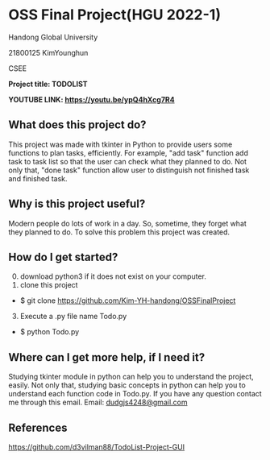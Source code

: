 # OSS Final Project(HGU 2022-1)

Handong Global University

21800125 KimYounghun

CSEE

**Project title: TODOLIST**  

**YOUTUBE LINK: https://youtu.be/ypQ4hXcg7R4**

## What does this project do?

This project was made with tkinter in Python to provide users some functions to plan tasks, efficiently. For example, "add task" function add task to task list so that the user can check what they planned to do. Not only that, "done task" function allow user to distinguish not finished task and finished task.

## Why is this project useful?

Modern people do lots of work in a day. So, sometime, they forget what they planned to do. To solve this problem this project was created.

## How do I get started?

0. download python3 if it does not exist on your computer.
1. clone this project
  - $ git clone https://github.com/Kim-YH-handong/OSSFinalProject
3. Execute a .py file name Todo.py
  - $ python Todo.py

## Where can I get more help, if I need it?

Studying tkinter module in python can help you to understand the project, easily. Not only that, studying basic concepts in python can help you to understand each function code in Todo.py. 
If you have any question contact me through this email.
Email: dudgjs4248@gmail.com

## References
https://github.com/d3vilman88/TodoList-Project-GUI
